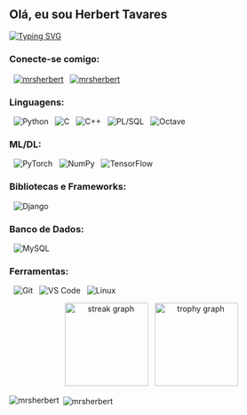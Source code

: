 ## Olá, eu sou Herbert Tavares

[![Typing SVG](https://readme-typing-svg.demolab.com?font=Fira+Code&weight=600&size=13&pause=1000&color=00F706&width=435&lines=Um+estudante+de+eletr%C3%B4nica;Estou+atualmente+aprendendo+tensorflow+e+pytorch)](https://git.io/typing-svg)

<h3 align="left">Conecte-se comigo:</h3>
<p align="left">
  <a href="https://github.com/mrsherbert" target="blank"><img align="center" src="https://img.shields.io/badge/GitHub-100000?style=for-the-badge&logo=github&logoColor=white" alt="mrsherbert" /></a>
  <a href="https://gitlab.com/mrsherbert" target="blank"><img align="center" src="https://img.shields.io/badge/GitLab-330F63?style=for-the-badge&logo=gitlab&logoColor=white" alt="mrsherbert" /></a>
</p>

<h3 align="left">Linguagens:</h3>
<p align="left">
  <img src="https://img.shields.io/badge/python-3670A0?style=for-the-badge&logo=python&logoColor=ffdd54" alt="Python"/>
  <img src="https://img.shields.io/badge/C-00599C?style=for-the-badge&logo=c&logoColor=white" alt="C"/>
  <img src="https://img.shields.io/badge/C%2B%2B-00599C?style=for-the-badge&logo=c%2B%2B&logoColor=white" alt="C++"/>
  <img src="https://img.shields.io/badge/PL%2FSQL-FFFFFF?style=for-the-badge&logo=oracle&logoColor=FF0000&labelColor=FFFFFF&color=FF0000" alt="PL/SQL"/>
  <img src="https://img.shields.io/badge/OCTAVE-darkblue?style=for-the-badge&logo=octave&logoColor=fcd683" alt="Octave"/>
</p>

<h3 align="left">ML/DL:</h3>
<p align="left">
  <img src="https://img.shields.io/badge/PyTorch-%23EE4C2C.svg?style=for-the-badge&logo=PyTorch&logoColor=white" alt="PyTorch"/>
  <img src="https://img.shields.io/badge/numpy-%23013243.svg?style=for-the-badge&logo=numpy&logoColor=white" alt="NumPy"/>
  <img src="https://img.shields.io/badge/TensorFlow-%23FF6F00.svg?style=for-the-badge&logo=TensorFlow&logoColor=white" alt="TensorFlow"/>
</p>

<h3 align="left">Bibliotecas e Frameworks:</h3>
<p align="left">
  <img src="https://img.shields.io/badge/django-%23092E20.svg?style=for-the-badge&logo=django&logoColor=white" alt="Django"/>
</p>

<h3 align="left">Banco de Dados:</h3>
<p align="left">
  <img src="https://img.shields.io/badge/MySQL-00000F?style=for-the-badge&logo=mysql&logoColor=white" alt="MySQL"/>
</p>

<h3 align="left">Ferramentas:</h3>
<p align="left">
  <img src="https://img.shields.io/badge/GIT-E44C30?style=for-the-badge&logo=git&logoColor=white" alt="Git"/>
  <img src="https://img.shields.io/badge/Vscode-007ACC?style=for-the-badge&logo=visual-studio-code&logoColor=white" alt="VS Code"/>
  <img src="https://img.shields.io/badge/Linux-000?style=for-the-badge&logo=linux&logoColor=FCC624" alt="Linux"/>
</p>

<div align="center">
  <img src="https://streak-stats.demolab.com?user=mrsherbert&locale=pt_BR&mode=daily&theme=dracula&hide_border=false&border_radius=5&order=3" height="150" alt="streak graph" />
  <img src="https://github-profile-trophy.vercel.app?username=mrsherbert&theme=dracula&column=-1&row=1&margin-w=8&margin-h=8&no-bg=false&no-frame=false" height="150" alt="trophy graph" />
</div>

<p><img align="left" src="https://github-readme-stats.vercel.app/api/top-langs?username=mrsherbert&show_icons=true&locale=en&layout=compact" alt="mrsherbert" /></p>

<p>&nbsp;<img align="center" src="https://github-readme-stats.vercel.app/api?username=mrsherbert&show_icons=true&locale=en" alt="mrsherbert" /></p>
